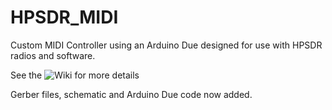 # HPSDR_MIDI

Custom MIDI Controller using an Arduino Due designed for use with HPSDR radios and software.

See the ![Wiki](https://github.com/g0orx/HPSDR_MIDI/wiki) for more details

Gerber files, schematic and Arduino Due code now added.

